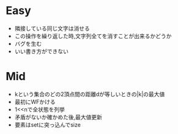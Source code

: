 # Easy
* 隣接している同じ文字は消せる
* この操作を繰り返した時,文字列全てを消すことが出来るかどうか
* バグを生む
* いい書き方ができない

# Mid
* kという集合のどの2頂点間の距離dが等しいときの|k|の最大値
* 最初にWFかける
* 1<<nで全状態を列挙
* 矛盾がないか確かめた後,最大値更新
* 要素はsetに突っ込んでsize
